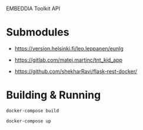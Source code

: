 EMBEDDIA Toolkit API

# Submodules

* https://version.helsinki.fi/leo.leppanen/eunlg
 
* https://gitlab.com/matej.martinc/tnt_kid_app

* https://github.com/shekharRavi/flask-rest-docker/

# Building & Running

```
docker-compose build

docker-compose up
```
